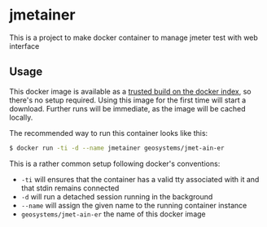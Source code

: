 # jmetainer
This is a project to make docker container to manage jmeter test with web interface

## Usage

This docker image is available as a [trusted build on the docker index](https://hub.docker.com/r/geosystems/jmet-ain-er/),
so there's no setup required.
Using this image for the first time will start a download.
Further runs will be immediate, as the image will be cached locally.

The recommended way to run this container looks like this:

```bash
$ docker run -ti -d --name jmetainer geosystems/jmet-ain-er
```

This is a rather common setup following docker's conventions:

* `-ti` will ensures that the container has a valid tty associated with it and that stdin remains connected
* `-d` will run a detached session running in the background
* `--name` will assign the given name to the running container instance
* `geosystems/jmet-ain-er` the name of this docker image
